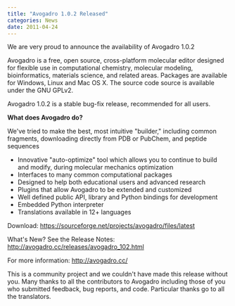 ```yaml
---
title: "Avogadro 1.0.2 Released"
categories: News
date: 2011-04-24
---
```


We are very proud to announce the availability of Avogadro 1.0.2

Avogadro is a free, open source, cross-platform molecular editor
designed for flexible use in computational chemistry, molecular
modeling, bioinformatics, materials science, and related
areas. Packages are available for Windows, Linux and Mac OS X. The
source code source is available under the GNU GPLv2.

Avogadro 1.0.2 is a stable bug-fix release, recommended for all users.

**What does Avogadro do?**

We've tried to make the best, most intuitive "builder," including common fragments, downloading directly from PDB or PubChem, and peptide sequences

* Innovative "auto-optimize" tool which allows you to continue to build and modify, during molecular mechanics optimization
* Interfaces to many common computational packages
* Designed to help both educational users and advanced research
* Plugins that allow Avogadro to be extended and customized
* Well defined public API, library and Python bindings for development
* Embedded Python interpreter
* Translations available in 12+ languages

Download: <https://sourceforge.net/projects/avogadro/files/latest>

What's New? See the Release Notes: <http://avogadro.cc/releases/avogadro_102.html>

For more information: <http://avogadro.cc/>

This is a community project and we couldn't have made this release
without you. Many thanks to all the contributors to Avogadro including
those of you who submitted feedback, bug reports, and code. Particular
thanks go to all the translators.
